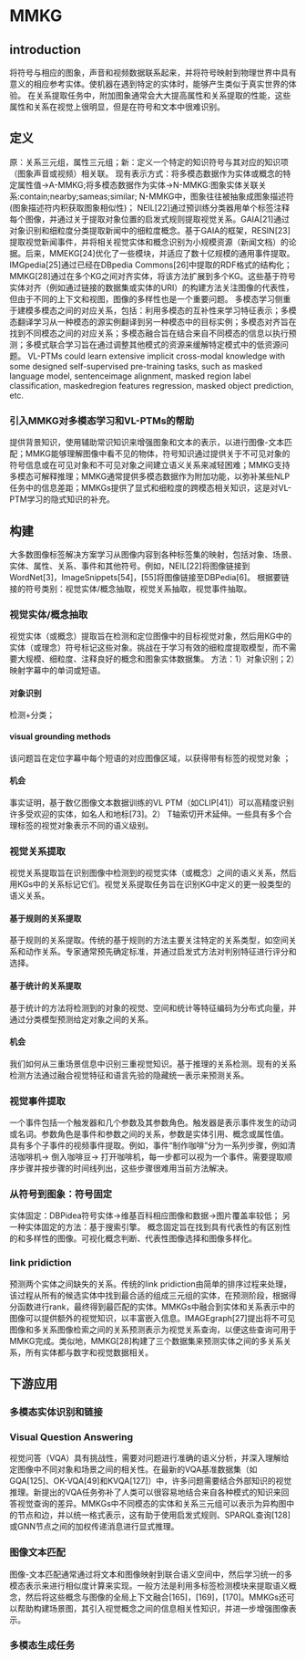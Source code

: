 # MMKG
## introduction
将符号与相应的图象，声音和视频数据联系起来，并将符号映射到物理世界中具有意义的相应参考实体。使机器在遇到特定的实体时，能够产生类似于真实世界的体验。
在关系提取任务中，附加图象通常会大大提高属性和关系提取的性能，这些属性和关系在视觉上很明显，但是在符号和文本中很难识别。
## 定义
原：关系三元组，属性三元组；新：定义一个特定的知识符号与其对应的知识项（图象声音或视频）相关联。
现有表示方式：将多模态数据作为实体或概念的特定属性值->A-MMKG;将多模态数据作为实体->N-MMKG:图象实体关联关系:contain;nearby;sameas;similar;
N-MMKG中，图象往往被抽象成图象描述符(图象描述符内积获取图象相似性)；
NEIL[22]通过预训练分类器用单个标签注释每个图像，并通过关于提取对象位置的启发式规则提取视觉关系。GAIA[21]通过对象识别和细粒度分类提取新闻中的细粒度概念。基于GAIA的框架，RESIN[23]提取视觉新闻事件，并将相关视觉实体和概念识别为小规模资源（新闻文档）的论据。后来，MMEKG[24]优化了一些模块，并适应了数十亿规模的通用事件提取。 
IMGpedia[25]通过已经在DBpedia Commons[26]中提取的RDF格式的结构化；
MMKG[28]通过在多个KG之间对齐实体，将该方法扩展到多个KG。这些基于符号实体对齐（例如通过链接的数据集或实体的URI）的构建方法关注图像的代表性，但由于不同的上下文和视图，图像的多样性也是一个重要问题。
多模态学习侧重于建模多模态之间的对应关系，包括：利用多模态的互补性来学习特征表示；多模态翻译学习从一种模态的源实例翻译到另一种模态中的目标实例；多模态对齐旨在找到不同模态之间的对应关系；多模态融合旨在结合来自不同模态的信息以执行预测；多模式联合学习旨在通过调整其他模式的资源来缓解特定模式中的低资源问题。
VL-PTMs could learn extensive implicit cross-modal knowledge with some designed self-supervised pre-training tasks, such as masked language model, sentenceimage alignment, masked region label classification, maskedregion features regression, masked object prediction, etc.
### 引入MMKG对多模态学习和VL-PTMs的帮助
提供背景知识，使用辅助常识知识来增强图象和文本的表示，以进行图像-文本匹配；MMKG能够理解图像中看不见的物体，符号知识通过提供关于不可见对象的符号信息或在可见对象和不可见对象之间建立语义关系来减轻困难；MMKG支持多模态可解释推理；MMKG通常提供多模态数据作为附加功能，以弥补某些NLP任务中的信息差距；MMKGs提供了显式和细粒度的跨模态相关知识，这是对VL-PTM学习的隐式知识的补充。
## 构建
大多数图像标签解决方案学习从图像内容到各种标签集的映射，包括对象、场景、实体、属性、关系、事件和其他符号。例如，NEIL[22]将图像链接到WordNet[3]，ImageSnippets[54]，[55]将图像链接至DBPedia[6]。
根据要链接的符号类别：视觉实体/概念抽取，视觉关系抽取，视觉事件抽取。
### 视觉实体/概念抽取
视觉实体（或概念）提取旨在检测和定位图像中的目标视觉对象，然后用KG中的实体（或理念）符号标记这些对象。挑战在于学习有效的细粒度提取模型，而不需要大规模、细粒度、注释良好的概念和图象实体数据集。
方法：1）对象识别；2）映射字幕中的单词或短语。
#### 对象识别
检测+分类；
#### visual grounding methods
该问题旨在定位字幕中每个短语的对应图像区域，以获得带有标签的视觉对象 ；
#### 机会
事实证明，基于数亿图像文本数据训练的VL PTM（如CLIP[41]）可以高精度识别许多受欢迎的实体，如名人和地标[73]。2） T轴索切开术延伸。一些具有多个合理标签的视觉对象表示不同的语义级别。
### 视觉关系提取 
视觉关系提取旨在识别图像中检测到的视觉实体（或概念）之间的语义关系，然后用KGs中的关系标记它们。视觉关系提取任务旨在识别KG中定义的更一般类型的语义关系。
#### 基于规则的关系提取
基于规则的关系提取。传统的基于规则的方法主要关注特定的关系类型，如空间关系和动作关系。专家通常预先确定标准，并通过启发式方法对判别特征进行评分和选择。 
#### 基于统计的关系提取
基于统计的方法将检测到的对象的视觉、空间和统计等特征编码为分布式向量，并通过分类模型预测给定对象之间的关系。
#### 机会
我们如何从三重场景信息中识别三重视觉知识。基于推理的关系检测。现有的关系检测方法通过融合视觉特征和语言先验的隐藏统一表示来预测关系。
### 视觉事件提取
一个事件包括一个触发器和几个参数及其参数角色。触发器是表示事件发生的动词或名词。参数角色是事件和参数之间的关系，参数是实体引用、概念或属性值。
具有多个子事件的视频事件提取。例如，事件“制作咖啡”分为一系列步骤，例如清洁咖啡机→ 倒入咖啡豆→ 打开咖啡机，每一步都可以视为一个事件。需要提取顺序步骤并按步骤的时间线列出，这些步骤很难用当前方法解决。  
### 从符号到图象：符号固定
实体固定：DBPidea符号实体->维基百科相应图像和数据->图片覆盖率较低；
另一种实体固定的方法：基于搜索引擎。
概念固定旨在找到具有代表性的有区别性的和多样性的图像。可视化概念判断、代表性图像选择和图像多样化。
### link pridiction
预测两个实体之间缺失的关系。传统的link pridiction由简单的排序过程来处理，该过程从所有的候选实体中找到最合适的组成三元组的实体，在预测阶段，根据得分函数进行rank，最终得到最匹配的实体。MMKGs中融合到实体和关系表示中的图像可以提供额外的视觉知识，以丰富嵌入信息。IMAGEgraph[27]提出将不可见图像和多关系图像检索之间的关系预测表示为视觉关系查询，以便这些查询可用于MMKG完成。类似地，MMKG[28]构建了三个数据集来预测实体之间的多关系关系，所有实体都与数字和视觉数据相关。
## 下游应用
### 多模态实体识别和链接
### Visual Question Answering
视觉问答（VQA）具有挑战性，需要对问题进行准确的语义分析，并深入理解给定图像中不同对象和场景之间的相关性。在最新的VQA基准数据集（如GQA[125]、OK-VQA[49]和KVQA[127]）中，许多问题需要结合外部知识的视觉推理。新提出的VQA任务弥补了人类可以很容易地结合来自各种模式的知识来回答视觉查询的差异。MMKGs中不同模态的实体和关系三元组可以表示为异构图中的节点和边，并以统一格式表示，这有助于使用启发式规则、SPARQL查询[128]或GNN节点之间的加权传递消息进行显式推理。
### 图像文本匹配
图像-文本匹配通常通过将文本和图像映射到联合语义空间中，然后学习统一的多模态表示来进行相似度计算来实现。一般方法是利用多标签检测模块来提取语义概念，然后将这些概念与图像的全局上下文融合[165]，[169]，[170]。MMKGs还可以帮助构建场景图，其引入视觉概念之间的信息相关性知识，并进一步增强图像表示。
### 多模态生成任务




